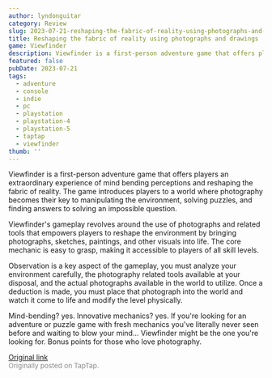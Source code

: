 ```yaml
---
author: lyndonguitar
category: Review
slug: 2023-07-21-reshaping-the-fabric-of-reality-using-photographs-and-drawings-first-impressions-viewf
title: Reshaping the fabric of reality using photographs and drawings | First Impressions - Viewfinder
game: Viewfinder
description: Viewfinder is a first-person adventure game that offers players an extraordinary experience of mind bending perceptions and reshaping the fabric of reality. The game introduces players to a world where photography becomes their key to manipulating the environment, solving puzzles, and finding answers to solving an impossible question.
featured: false
pubDate: 2023-07-21
tags:
  - adventure
  - console
  - indie
  - pc
  - playstation
  - playstation-4
  - playstation-5
  - taptap
  - viewfinder
thumb: ''
---
```


Viewfinder is a first-person adventure game that offers players an extraordinary experience of mind bending perceptions and reshaping the fabric of reality. The game introduces players to a world where photography becomes their key to manipulating the environment, solving puzzles, and finding answers to solving an impossible question.

Viewfinder's gameplay revolves around the use of photographs and related tools that empowers players to reshape the environment by bringing photographs, sketches, paintings, and other visuals into life. The core mechanic is easy to grasp, making it accessible to players of all skill levels.

Observation is a key aspect of the gameplay, you must analyze your environment carefully, the photography related tools available at your disposal, and the actual photographs available in the world to utilize. Once a deduction is made, you must place that photograph into the world and watch it come to life and modify the level physically.

Mind-bending? yes. Innovative mechanics? yes. If you're looking for an adventure or puzzle game with fresh mechanics you've literally never seen before and waiting to blow your mind... Viewfinder might be the one you're looking for. Bonus points for those who love photography.

[Original link](https://m.taptap.io/post/6032164?share_id=185e8cc219a6&utm_medium=share&utm_source=discord)<br><span style="font-size: 0.95em; color: #888;">Originally posted on TapTap.</span>